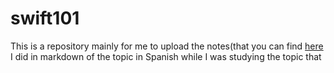 # swift101
This is a repository mainly for me to upload the notes(that you can find [here](./swift.md) I did in markdown of the topic in Spanish while I was studying the topic that 
